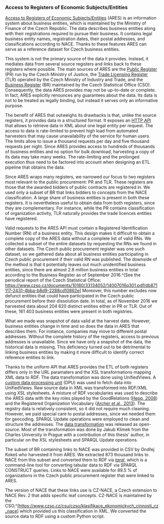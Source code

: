 ### Access to Registers of Economic Subjects/Entities

[Access to Registers of Economic Subjects/Entities](http://wwwinfo.mfcr.cz/ares/ares.html.en) (ARES) is an information system about business entities, which is maintained by the Ministry of Finance of the Czech Republic.
The data describes business entities along with their registrations required to pursue their business.
It contains legal business entity names, registration dates, their postal addresses, and classifications according to NACE. 
Thanks to these features ARES can serve as a reference dataset for Czech business entities.

This system is not the primary source of the data it provides.
Instead, it mediates data from several source registers and links back to these registers where possible.
The main sources of ARES are the [Public Register](https://or.justice.cz/ias/ui/rejstrik) (PR) run by the Czech Ministry of Justice, the [Trade Licensing Register](http://www.rzp.cz/eng/index.html) (TLR) operated by the Czech Ministry of Industry and Trade, and the [Business Register](https://www.czso.cz/csu/res/business_register) (BR) maintained by the Czech Statistical Office (CSO).
Consequently, the data ARES provides may not be up-to-date or complete.
In fact, ARES explicitly renounces any guarantees about the data.
Its data is not to be treated as legally binding, but instead it serves only an informative purpose.

The benefit of ARES that outweighs its drawbacks is that, unlike the source registers, it provides data in a structured format.
It exposes an [HTTP API](http://wwwinfo.mfcr.cz/ares/ares_xml.html.cz) that allows to retrieve data in XML about one legal entity per request.
The access to data is rate-limited to prevent high load from automated harvesters that may cause unavailability of the service for human users.
The limits allow to issue a thousand requests per day and five thousand requests per night.
Since ARES provides access to hundreds of thousands of business entities and no option for bulk download, harvesting a copy of its data may take many weeks.
The rate-limiting and the prolonged execution thus need to be factored into account when designing an ETL pipeline that obtains the data. 

Since ARES wraps many registers, we narrowed our focus to two registers most relevant to the public procurement: PR and TLR.
These registers are those that the awarded bidders of public contracts are registered in.
We used only a subset of BR that links bidders to concepts from the NACE classification.
A large share of business entities is present in both these registers.
It is nevertheless useful to obtain data from both registers, since they are complementary.
For instance, while the PR contains classification of organization activity, TLR naturally provides the trade licences entities have registered.

Valid requests to the ARES API must contain a Registered Identification Number (RN) of a business entity.
This design makes it difficult to obtain a complete copy of the ARES data without a complete list of valid RNs.
We collected a subset of the entire datasets by requesting the RNs we found in other datasets. 
The Czech public procurement register was one such dataset, so we gathered data about all business entities participating in Czech public procurement if their valid RN was published.
The downside of the method is that it potentially leaves out much unidentified business entities, since there are almost 2.8 million business entities in total according to the Business Register as of September 2016.^[See the periodical report of the Czech Statistical Office: <https://www.czso.cz/documents/10180/33134052/14007016q301.pdf/db871117-2431-4bba-b8d9-2288cd10862e>] 
Moreover, this number excludes now defunct entities that could have participated in the Czech public procurement before their dissolution date.
In total, as of November 2016 we harvested data about 204 620 distinct entities either in PR or TLR.
Out of these, 161 403 business entities were present in both registries.

What we made was snapshot of data valid at the harvest date.
However, business entities change in time and so does the data in ARES that describes them.
For instance, companies may move to different postal addresses.
Without the complete history of the registers, access to previous addresses is unavailable.
Since we have only a snapshot of the data, the historical data is missing.
This deficiency turned out to be detrimental to linking business entities by making it more difficult to identify correct reference entities to link.

Thanks to the uniform API that ARES provides the ETL of both registers differs only in the URL paramaters and the XSL transformations mapping XML data to RDF.
The data transformation was done using UnifiedViews.
A [custom data processing unit](https://github.com/mff-uk/DPUs/tree/master/dpu-domain-specific/ares) (DPU) was used to fetch data into UnifiedViews.
Raw source data in XML was transformed into RDF/XML using XSL stylesheets.
A mixture of RDF vocabularies was used to describe the ARES data with the key roles played by the GoodRelations ([Hepp, 2008](#Hepp2008)) and the Registered Organization Vocabulary ([Archer et al., 2013](#RegOrg2013)).
The registry data is relatively consistent, so it did not require much cleaning. 
However, we paid special care to postal addresses, since we needed them for geocoding.
SPARQL Update operations were employed to clean and structure the addresses.
The [data transformation](https://github.com/opendatacz/ARES2RDF) was released as open-source.
Most of the transformation was done by Jakub Klímek from the Charles University in Prague with a contribution of this thesis' author, in particular on the XSL stylesheets and SPARQL Update operations.

The subset of BR containing links to NACE was provided in CSV by Ondřej Kokeš who harvested it from ARES.
We extracted 873 thousand links to NACE from this subset and converted them to RDF via [*tarql*](http://tarql.github.io), which is a command-line tool for converting tabular data to RDF via SPARQL CONSTRUCT queries.
Links to NACE were available for 89.5 % of organizations in the Czech public procurement register that were linked to ARES.

The version of NACE that these links use is CZ-NACE, a Czech extension to NACE Rev. 2 that adds specific leaf concepts.
CZ-NACE is maintained by the CSO,^[<https://www.czso.cz/csu/czso/klasifikace_ekonomickych_cinnosti_cz_nace>]
which provided us this classification in XML.
We converted the source data to RDF using a custom Python script.

<!--
Extends NACE Rev. 2 with leaf concepts
3209 organizations from the Czech public procurement register that are in ARES are missing links to NACE
All links to NACE lead to valid codes.
27359 organizations linked to NACE (30568 total ARES, 37322 total unlinked)
-->
